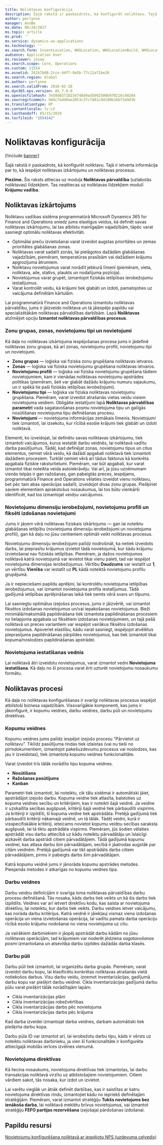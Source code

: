 ```yaml
---
title: Noliktavas konfigurācija
description: Šajā rakstā ir paskaidrots, kā konfigurēt noliktavu. Tajā ir ietverta informācija par to, kā iespējot noliktavas izkārtojumu un noliktavas procesus.
author: perlynne
manager: AnnBe
ms.date: 06/20/2017
ms.topic: article
ms.prod: ''
ms.service: dynamics-ax-applications
ms.technology: ''
ms.search.form: InventLocation, WHSLocation, WHSLocationBuild, WHSLocationProfile, WHSLocationType, WHSLocDirTable, WHSParameters, WHSWaveTemplateTable, WHSWorkPool, WHSWorkTemplateTable, WHSZone, WHSZoneGroup
audience: Application User
ms.reviewer: josaw
ms.search.scope: Core, Operations
ms.custom: 11554
ms.assetid: 262b7b88-2cce-44f7-9a5b-77c12af1be20
ms.search.region: Global
ms.author: perlynne
ms.search.validFrom: 2016-02-28
ms.dyn365.ops.version: AX 7.0.0
ms.openlocfilehash: 7e50d03718234748d9ad5092500b970216c40284
ms.sourcegitcommit: 9d4c7edd0ae2053c37c7d81cdd180b16bf3a9d3b
ms.translationtype: HT
ms.contentlocale: lv-LV
ms.lasthandoff: 05/15/2019
ms.locfileid: "1554142"
---
```

# <a name="warehouse-configuration"></a>Noliktavas konfigurācija

[!include [banner](../includes/banner.md)]

Šajā rakstā ir paskaidrots, kā konfigurēt noliktavu. Tajā ir ietverta informācija par to, kā iespējot noliktavas izkārtojumu un noliktavas procesus.

**Piezīme.** Šis raksts attiecas uz moduļa **Noliktavas pārvaldība** (uzlabotās noliktavas) līdzekļiem. Tas neattiecas uz noliktavas līdzekļiem modulī **Krājumu vadība**.

## <a name="warehouse-layout"></a>Noliktavas izkārtojums
Noliktavu vadības sistēma programmatūrā Microsoft Dynamics 365 for Finance and Operations sniedz jums elastīgus veidus, kā definēt savas noliktavas izkārtojumu, lai tas atbilstu mainīgajām vajadzībām, tāpēc varat sasniegt optimālu noliktavas efektivitāti.

-   Optimālai preču izvietošanai varat izveidot augstas prioritātes un zemas prioritātes glabāšanas zonas.
-   Noliktavas varat sadalīt zonās, lai pielāgotos dažādām glabāšanas vajadzībām, piemēram, temperatūras prasībām vai dažādiem krājumu apgrozījuma ātrumiem.
-   Noliktavu novietojumus varat norādīt jebkurā līmenī (piemēram, vieta, noliktava, aile, statīvs, plaukts un nodalījuma pozīcija).
-   Novietojumus varat grupēt, izmantojot fiziskās ietilpības ierobežojumu iestatījumus.
-   Varat kontrolēt veidu, kā krājumi tiek glabāti un izdoti, pamatojoties uz vaicājuma definētām kārtulām.

Lai programmatūrā Finance and Operations izmantotu noliktavas pārvaldību, jums ir jāizveido noliktava un tā jāiespējo papildu vai specializētākām noliktavas pārvaldības darbībām. Lapā **Noliktavas** atzīmējiet opciju **Izmantot noliktavas pārvaldības procesus**.

### <a name="zone-groups-zones-location-types-and-locations"></a>Zonu grupas, zonas, novietojumu tipi un novietojumi

Kā daļa no noliktavas izkārtojuma iespējošanas procesa jums ir jādefinē noliktavas zonu grupas, kā arī zonas, novietojumu profili, novietojumu tipi un novietojumi.

-   **Zonu grupas** — loģiska vai fiziska zonu grupēšana noliktavas ietvaros.
-   **Zonas** — loģiska vai fiziska novietojumu grupēšana noliktavas ietvaros.
-   **Novietojumu profili** — loģiska vai fiziska novietojumu grupēšana tādiem novietojumiem, kam ir vienādas noliktavas novietojumu apstrādes politikas (piemēram, šeit var glabāt dažādu krājumu numuru sajaukumu, un ir spēkā tie paši fiziskās ietilpības ierobežojumi).
-   **Novietojumu tipi** — loģiska vai fiziska noliktavas novietojumu grupēšana. Piemēram, varat izveidot atrašanās vietas veidu visiem novietojuma veidiem. Obligātie iestatījumi lapā **Noliktavas pārvaldības parametri** vada sagatavošanas posmu novietojuma tipu un galīgās nosūtīšanas novietojuma tipu definēšanas procesu.
-   **Novietojumi** — novietojuma informācijas zemākais līmenis. Novietojumi tiek izmantoti, lai izsekotu, kur rīcībā esošie krājumi tiek glabāti un izdoti noliktavā.

Elementi, ko izveidojat, lai definētu savas noliktavas izkārtojumu, tiek izmantoti vaicājumos, kurus iestatāt darbu veidnēs, lai noliktavā vadītu darba pasūtījumus. Tādēļ, kad definējat zonas, novietojumu tipus un citus elementus, ņemiet vērā veidu, kā dažādi apgabali noliktavā tiek izmantoti dažādiem procesiem. Turklāt ņemiet vērā arī tādus faktorus kā konkrēta apgabala fiziskie raksturlielumi. Piemēram, var būt apgabali, kur varat izmantot tikai noteikta veida autoiekrāvēju. Vai arī, ja jūsu uzņēmumam vienās telpās ir gan ražošanas, gan pabeigtās preces, iespējams, programmatūrā Finance and Operations vēlaties izveidot vienu noliktavu, bet pēc tam abas operācijas sadalīt, izveidojot divas zonu grupas. Piešķiriet saviem elementiem aprakstošus nosaukumus, lai tos būtu vienkārši identificēt, kad tos izmantojat veidņu vaicājumos.

### <a name="location-stocking-limits-location-profiles-and-fixed-picking-locations"></a>Novietojumu dimensiju ierobežojumi, novietojumu profili un fiksēti izdošanas novietojumi

Jums ir jāņem vērā noliktavas fiziskais izkārtojums — gan lai noteiktu glabāšanas ietilpību (novietojuma dimensiju ierobežojumi un novietojuma profili), gan kā daļu no jūsu centieniem optimāli veikt noliktavas procesus. 

Novietojumu dimensiju ierobežojumi palīdz nodrošināt, ka netiek izveidots darbs, lai pieprasītu krājumus izvietot tādā novietojumā, kur šādu krājumu izvietošanai nav fiziskās ietilpības. Piemēram, ja dažos novietojumos noliktavā katrā novietojumā var ievietot tikai vienu paleti, tad var iespējot novietojuma dimensijas ierobežojumus. Vērtību **Daudzums** var iestatīt uz **1**, un vērtību **Vienība** var iestatīt uz **PL** kādā noteiktā novietojumu profilu grupējumā. 

Ja ir nepieciešami papildu aprēķini, lai kontrolētu novietojuma ietilpības ierobežojumus, var izmantot novietojuma profila iestatījumus. Tādā gadījumā ietilpības aprēķināšanas laikā tiek ņemts vērā svars un tilpums. 

Lai sasniegtu optimālus izejošos procesus, jums ir jāizvērtē, vai izmantot fiksētos izdošanas novietojumus un/vai iepakošanas novietojumus. Bieži minimālā/maksimālā papildināšana tiek izmantota papildināšanas procesiem no lielapjoma apgabala uz fiksētiem izdošanas novietojumiem, un tajā pašā noliktavā un preces variantiem var iespējot vairākus fiksētos izdošanas novietojumus. Apsveriet elastību, kādu varat sasniegt, iespējojot atvēlētus pieprasījuma papildināšanas pārpildes novietojumus, kas tiek izmantoti tikai kopuma/noslodzes papildināšanas apstrādei.

### <a name="location-setup-wizard"></a>Novietojuma iestatīšanas vednis

Lai noliktavā ātri izveidotu novietojumus, varat izmantot vedni **Novietojuma iestatīšana**. Kā daļu no šī procesa varat ērti uzturēt novietojumu nosaukumu formātu.

## <a name="warehouse-processes"></a>Noliktavas procesi
Kā daļa no noliktavas konfigurēšanas ir svarīgi noliktavas procesus iespējot atbilstoši biznesa vajadzībām. Vissvarīgākie komponenti, kas jums ir jākonfigurē, ir kopumu veidnes, darbu veidnes, darbu pūli un novietojumu direktīvas.

### <a name="wave-templates"></a>Kopumu veidnes

Kopumu veidnes jums palīdz iespējot izejošo procesu “Pārvietot uz noliktavu”. Tiklīdz pasūtījuma rindas tiek izlaistas (vai nu tieši no pirmdokumentiem, izmantojot pakešuzdevumu procesus vai noslodzes, kas jau ir izveidotas), tiek izmantota kopumu veidnes funkcionalitāte. 

Varat izveidot trīs tālāk norādīto tipu kopuma veidnes. 
-   **Nosūtīšana**
-   **Ražošanas pasūtījums**
-   **Kanban** 

Parametri tiek izmantoti, lai noteiktu, cik tālu sistēmai ir automātiski jāiet, apstrādājot izejošo darbu. Kopuma veidne tiek atlasīta, balstoties uz kopuma veidnes secību un kritērijiem, kas ir noteikti šajā veidnē. Ja veidne ir uzskaitīta secības augšpusē, kritēriji šajā veidnē tiek pārbaudīti vispirms. Ja kritēriji ir izpildīti, šī kopuma veidne tiek apstrādāta. Pretējā gadījumā tiek pārbaudīti kritēriji nākamajā veidnē, un tā tālāk. Tādēļ veidni, kurā ir visspecifiskākie kritēriji, ieteicams novietot kopumu veidņu secības saraksta augšpusē, lai tā tiktu apstrādāta vispirms. Piemēram, jūs šodien vēlaties apstrādāt visu darbu attiecībā uz kādu noteiktu pārvadātāju un īslaicīgi aizkavēt darba apstrādi citiem pārvadātājiem. Tādā gadījumā kopumu veidnei, kas atlasa darbu šim pārvadātājam, secībā ir jāatrodas augstāk par citām veidnēm. Pretējā gadījumā var tikt apstrādāts darbs citiem pārvadātājiem, pirms ir pabeigts darbs šim pārvadātājam. 

Katrā kopumu veidnē jums ir jānorāda kopumu apstrādes metodes. Pieejamās metodes ir atkarīgas no kopumu veidnes tipa.

### <a name="work-templates"></a>Darbu veidnes

Darbu veidņu definīcijām ir svarīga loma noliktavas pārvaldības darbu procesu definēšanā. Tās nosaka, kāds darbs tiek veikts un kā šis darbs tiek izpildīts. Veidnes var arī ietvert direktīvu kodu, kas saista ar novietojuma direktīvu, lai noteiktu, kur darbs tiek veikts. Darbu veidnes ietver vaicājumu, kas norāda darbu kritērijus. Katrā veidnē ir jāiekļauj vismaz viena izdošanas operācija un viena izvietošanas operācija, lai vadītu pamata darba operāciju rīcībā esošo krājumu nodošanai no viena novietojuma uz citu. 

Ja vairākiem darbiniekiem ir jāspēj apstrādāt darbu kādām no jūsu noliktavas operācijām, tad krājumiem var noderēt jēdziena *sagatavošanas posmi* izmantošana un atsevišķa darbu izpildes dažādās darba klasēs.

### <a name="work-pools"></a>Darbu pūli

Darbu pūli tiek izmantoti, lai organizētu darba grupās. Piemēram, varat izveidot darbu kopu, lai klasificētu konkrētas noliktavas atrašanās vietā notiekošos darbus. Visu darbu veidu, izņemot inventarizācijas, gadījumā darbu kopu var piešķirt darbu veidnei. Cikla inventarizācijas gadījumā darbu pūlu varat piešķirt tālāk norādītajām lapām.

-   Cikla inventarizācijas plāni
-   Cikla inventarizācijas robežvērtības
-   Cikla inventarizācijas darbs pēc novietojuma
-   Cikla inventarizācijas darbs pēc krājuma

Kad darba izveidei izmantojat darba veidnes, darbam automātiski tiek piešķirta darbu kopa. 

Darbu pūla ID var izmantot arī, lai ierobežotu darbu tipu, kāds ir vērsts uz noteiktu noliktavas darbinieku, ja vien šī funkcionalitāte ir konfigurēta attiecīgajā mobilās ierīces izvēlnes vienumā.

### <a name="location-directives"></a>Novietojuma direktīvas

Kā liecina nosaukums, novietojuma direktīvas tiek izmantotas, lai darbu transakcijas noliktavā virzītu uz atbilstošajiem novietojumiem. Citiem vārdiem sakot, tās nosaka, kur izdot un izvietot. 

Lai varētu vieglāk un ātrāk definēt darbības, kas ir saistītas ar katru novietojuma direktīvas rindu, izmantojiet kādu no iepriekš definētajām stratēģijām. Piemēram, varat izmantot stratēģiju **Tukšs novietojums bez ienākoša darba**, lai noliktavā meklētu brīvus novietojumus, vai izmantot stratēģiju **FEFO partijas rezervēšana** izejošajai pārdošanas izdošanai.

<a name="additional-resources"></a>Papildu resursi
--------

[Novietojumu konfigurēšana noliktavā ar iespējotu NPS (uzdevuma ceļvedis)](tasks/configure-locations-wms-enabled-warehouse.md)



